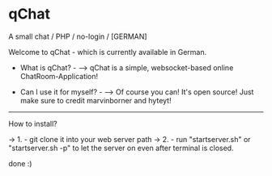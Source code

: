 # qChat
A small chat / PHP / no-login / [GERMAN]


Welcome to qChat - which is currently available in German.

  - What is qChat? -
  --> qChat is a simple, websocket-based online ChatRoom-Application!
  
  - Can I use it for myself? -
  --> Of course you can! It's open source! Just make sure to credit marvinborner and hyteyt!
  
--------------------------------------

How to install?

-> 1. - git clone it into your web server path
-> 2. - run "startserver.sh" or "startserver.sh -p" to let the server on even after terminal is closed.

done :)
  
